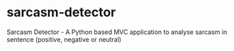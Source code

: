 # sarcasm-detector
Sarcasm Detector - A Python based MVC application to analyse sarcasm in sentence (positive, negative or neutral)
